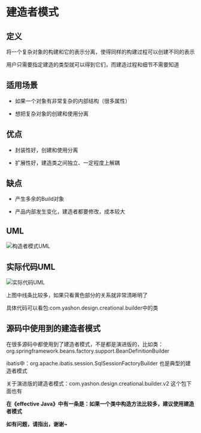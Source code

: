# 建造者模式

## 定义

将一个复杂对象的构建和它的表示分离，使得同样的构建过程可以创建不同的表示

用户只需要指定建造的类型就可以得到它们，而建造过程和细节不需要知道

## 适用场景

* 如果一个对象有非常复杂的内部结构（很多属性）

* 想把复杂对象的创建和使用分离

## 优点

* 封装性好，创建和使用分离

* 扩展性好，建造类之间独立、一定程度上解耦

## 缺点

* 产生多余的Build对象

* 产品内部发生变化，建造者都要修改，成本较大

## UML

![构造者模式UML](https://ws1.sinaimg.cn/large/7ebba446ly1fyol6kh09qj21ec0jqwh0.jpg)

## 实际代码UML

![实际代码UML](https://ws1.sinaimg.cn/large/7ebba446ly1fyolt5qxibj217g11edly.jpg)

上图中线条比较多，如果只看黄色部分的关系就非常清晰明了

具体代码可以看包:com.yashon.design.creational.builder中的类

## 源码中使用到的建造者模式

在很多源码中都使用到了建造者模式，不是都是演进版的，比如类：org.springframework.beans.factory.support.BeanDefinitionBuilder

ibatis中：org.apache.ibatis.session.SqlSessionFactoryBuilder 也是典型的建造者模式

关于演进版的建造者模式：com.yashon.design.creational.builder.v2 这个包下面也有

**在《effective Java》中有一条是：如果一个类中构造方法比较多，建议使用建造者模式**

**如有问题，请指出，谢谢~**